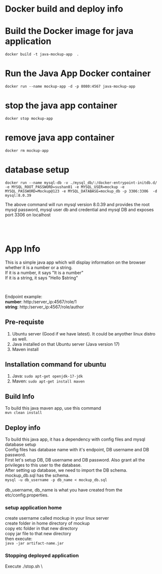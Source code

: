 # Docker build and deploy info

# Build the Docker image for java application
`docker build -t java-mockup-app  .`

# Run the Java App Docker container
`docker run --name mockup-app -d -p 8080:4567 java-mockup-app`

# stop the java app container
`docker stop mockup-app`

# remove java app container
`docker rm mockup-app`

# 

# database setup
`docker run --name mysql-db -v ./mysql_db/:/docker-entrypoint-initdb.d/ -e MYSQL_ROOT_PASSWORD=sushan01 -e MYSQL_USER=mockup -e MYSQL_PASSWORD=Mockup@123 -e MYSQL_DATABASE=mockup_db -p 3306:3306  -d mysql:8.0.39`

The above command will run mysql version 8.0.39 and provides the root mysql password, mysql user db and credential and mysql DB and exposes port 3306 on localhost









<br>
<br>

# App Info
This is a simple java app which will display information on the browser whether it is a number or a string.\
If it is a number, it says "It is a number"\
If it is a string, it says "Hello $string" 

<br>

Endpoint example:\
**number**: http:/server_ip:4567/role/1\
**string**: http:/server_ip:4567/role/author


## Pre-requiste
1. Ubuntu server (Good if we have latest). It could be anyother linux distro as well.
2. Java installed on that Ubuntu server (Java version 17)
3. Maven install

## Installation command for ubuntu
1. Java: `sudo apt-get openjdk-17-jdk`
2. Maven: `sudo apt-get install maven`

## Build Info
To build this java maven app, use this command\
`mvn clean install`


## Deploy info
To build this java app, it has a dependency with config files and mysql database setup\
Config files has database name with it's endpoint, DB username and DB password.\
First let's setup DB, DB username and DB password. Also grant all the privileges to this user to the database.\
After setting up database, we need to import the DB schema. mockup_db.sql has the schema.\
`mysql -u db_username -p db_name < mockup_db.sql` \
<br>
db_username, db_name is what you have created from the etc/config.properties.

### setup application home 
create username called mockup in your linux server \
create folder in home directory of mockup \
copy etc folder in that new directory \
copy jar file to that new directory\
then execute:\
`java -jar artifact-name.jar`


### Stopping deployed application
Execute ./stop.sh \